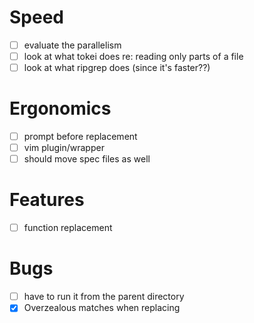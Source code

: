 # Speed
  - [ ] evaluate the parallelism
  - [ ] look at what tokei does re: reading only parts of a file
  - [ ] look at what ripgrep does (since it's faster??)
# Ergonomics
  - [ ] prompt before replacement
  - [ ] vim plugin/wrapper
  - [ ] should move spec files as well
# Features
  - [ ] function replacement
# Bugs
  - [ ] have to run it from the parent directory
  - [x] Overzealous matches when replacing
